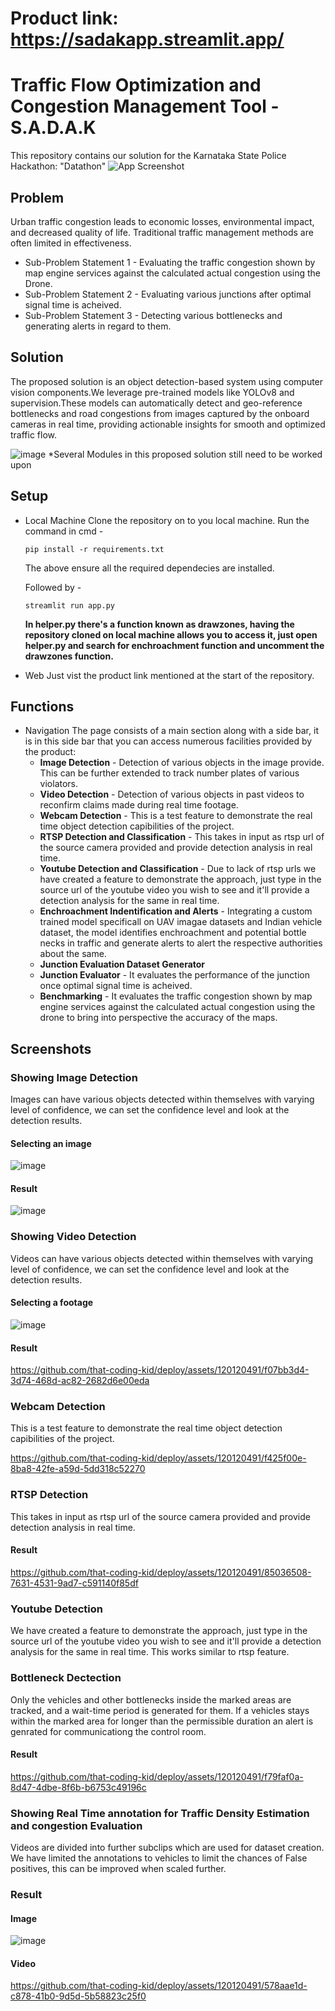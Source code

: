 
# Product link: https://sadakapp.streamlit.app/

# Traffic Flow Optimization and Congestion Management Tool - S.A.D.A.K

This repository contains our solution for the Karnataka State Police Hackathon: "Datathon"
![App Screenshot](cover.png)
## Problem

Urban traffic congestion leads to economic losses, environmental impact, and decreased quality of life. Traditional traffic management methods are often limited in effectiveness.  

- Sub-Problem Statement 1 - Evaluating the traffic congestion shown by map engine services against the calculated actual congestion using the Drone.
- Sub-Problem Statement 2 - Evaluating various junctions after optimal signal time is acheived.
- Sub-Problem Statement 3 - Detecting various bottlenecks and generating alerts in regard to them.

## Solution

The proposed solution is an object detection-based system using computer vision components.We leverage pre-trained models like YOLOv8 and supervision.These models can automatically detect and geo-reference bottlenecks and road congestions from images captured by the onboard cameras in real time, providing actionable insights for smooth and optimized traffic flow.

![image](https://github.com/Dev-on-go/S.A.D.A.K/assets/120119971/120599b9-5b57-4677-924e-7a0a3f4d21ef)
*Several Modules in this proposed solution still need to be worked upon

## Setup
- Local Machine
  Clone the repository on to you local machine.
  Run the command in cmd -
  ```
  pip install -r requirements.txt
  ```
  The above ensure all the required dependecies are installed.

  Followed by -
  ```
  streamlit run app.py
  ```

  **In helper.py there's a function known as drawzones, having the repository cloned on local machine allows you to access it, just open helper.py and search for enchroachment function and uncomment the drawzones function.**
  
  
- Web
  Just vist the product link mentioned at the start of the repository.

## Functions
- Navigation
  The page consists of a main section along with a side bar, it is in this side bar that you can access numerous facilities provided by the product:
  - **Image Detection** - Detection of various objects in the image provide. This can be further extended to track number plates of various violators.
  - **Video Detection** - Detection of various objects in past videos to reconfirm claims made during real time footage.
  - **Webcam Detection** - This is a test feature to demonstrate the real time object detection capibilities of the project.
  - **RTSP Detection and Classification** - This takes in input as rtsp url of the source camera provided and provide detection analysis in real time.
  - **Youtube Detection and Classification** - Due to lack of rtsp urls we have created a feature to demonstrate the approach, just type in the source url of the youtube video you wish to see and it'll provide a detection analysis for the same in real time.
  - **Enchroachment Indentification and Alerts** - Integrating a custom trained model specificall on UAV imagae datasets and Indian vehicle dataset, the model identifies enchroachment and potential bottle necks in traffic and generate alerts to alert the respective authorities about the same.
  - **Junction Evaluation Dataset Generator**
  - **Junction Evaluator** - It evaluates the performance of the junction once optimal signal time is acheived.
  - **Benchmarking** - It evaluates the traffic congestion shown by map engine services against the calculated actual congestion using the drone to bring into perspective the accuracy of the maps.

 
  

## Screenshots

### Showing Image Detection
Images can have various objects detected within themselves with varying level of confidence, we can set the confidence level and look at the detection results.

#### Selecting an image
![image](pre.png)

#### Result

![image](result.png)

### Showing Video Detection
Videos can have various objects detected within themselves with varying level of confidence, we can set the confidence level and look at the detection results.
#### Selecting a footage
![image](vid_pre.png)


#### Result
https://github.com/that-coding-kid/deploy/assets/120120491/f07bb3d4-3d74-468d-ac82-2682d6e00eda


### Webcam Detection
This is a test feature to demonstrate the real time object detection capibilities of the project.

https://github.com/that-coding-kid/deploy/assets/120120491/f425f00e-8ba8-42fe-a59d-5dd318c52270




### RTSP Detection
This takes in input as rtsp url of the source camera provided and provide detection analysis in real time.

#### Result


https://github.com/that-coding-kid/deploy/assets/120120491/85036508-7631-4531-9ad7-c591140f85df



### Youtube Detection
We have created a feature to demonstrate the approach, just type in the source url of the youtube video you wish to see and it'll provide a detection analysis for the same in real time. This works similar to rtsp feature.


### Bottleneck Dectection
Only the vehicles and other bottlenecks inside the marked areas are tracked, and a wait-time period is generated for them. If a vehicles stays within the marked area for longer than the permissible duration an alert is genrated for communicationg the control room.

#### Result

https://github.com/that-coding-kid/deploy/assets/120120491/f79faf0a-8d47-4dbe-8f6b-b6753c49196c


### Showing Real Time annotation for Traffic Density Estimation and congestion Evaluation
Videos are divided into further subclips which are used for dataset creation.  
We have limited the annotations to vehicles to limit the chances of False positives, this can be improved when scaled further.

### Result
#### Image
![image](https://github.com/Dev-on-go/S.A.D.A.K/assets/120119971/c81c8850-1a2f-4778-9b2e-720754362698)
#### Video
https://github.com/that-coding-kid/deploy/assets/120120491/578aae1d-c878-41b0-9d5d-5b58823c25f0



